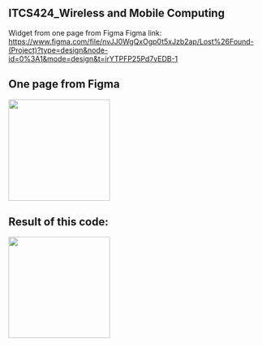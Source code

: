 ## ITCS424_Wireless and Mobile Computing
Widget from one page from Figma
Figma link: https://www.figma.com/file/nvJJ0WgQxOgp0t5xJzb2ap/Lost%26Found-(Project)?type=design&node-id=0%3A1&mode=design&t=irYTPFP25Pd7vEDB-1

## One page from Figma
<img src="https://github.com/qndska/Widgetfromfigma/assets/106175374/e26f4f7e-3ca9-402e-b87f-c19e6febbaaa" width="200"/>

## Result of this code:
<img src="https://github.com/qndska/Widgetfromfigma/assets/106175374/8aa0317d-db3e-4275-b83c-a0dbd67ddb48" width="200"/>

